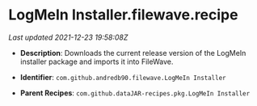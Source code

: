 # LogMeIn Installer.filewave.recipe

_Last updated 2021-12-23 19:58:08Z_

- **Description**: Downloads the current release version of the LogMeIn installer package and imports it into FileWave.

- **Identifier**: `com.github.andredb90.filewave.LogMeIn Installer`

- **Parent Recipes**: `com.github.dataJAR-recipes.pkg.LogMeIn Installer`